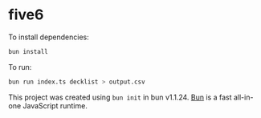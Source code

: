# five6

To install dependencies:

```bash
bun install
```

To run:

```bash
bun run index.ts decklist > output.csv
```

This project was created using `bun init` in bun v1.1.24. [Bun](https://bun.sh) is a fast all-in-one JavaScript runtime.
